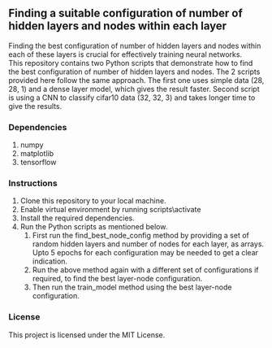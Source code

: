 ## Finding a suitable configuration of number of hidden layers and nodes within each layer
Finding the best configuration of number of hidden layers and nodes within each of these layers is crucial for effectively training neural networks.</br>
This repository contains two Python scripts that demonstrate how to find the best configuration of number of hidden layers and nodes.
The 2 scripts provided here follow the same approach. The first one uses simple data (28, 28, 1) and a dense layer model, which gives the result faster. Second script is using a CNN to classify cifar10 data (32, 32, 3) and takes longer time to give the results.

### Dependencies
1. numpy
1. matplotlib
1. tensorflow

### Instructions
1. Clone this repository to your local machine.
2. Enable virtual environment by running scripts\activate
3. Install the required dependencies.
4. Run the Python scripts as mentioned below.
   1. First run the find_best_node_config method by providing a set of random hidden layers and number of nodes for each layer, as arrays.  Upto 5 epochs for each configuration may be needed to get a clear indication.
   1. Run the above method again with a different set of configurations if required, to find the best layer-node configuration.
   1. Then run the train_model method using the best layer-node configuration.

### License
This project is licensed under the MIT License.